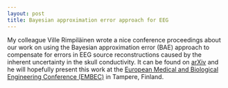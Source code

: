 ```yaml
---
layout: post
title: Bayesian approximation error approach for EEG
---
```

My colleague Ville Rimpiläinen wrote a nice conference proceedings about our work on using the Bayesian approximation error (BAE) approach to compensate for errors in EEG source reconstructions caused by the inherent uncertainty in the skull conductivity. It can be found on [arXiv](https://arxiv.org/abs/1703.09031) and he will hopefully present this work at the [European Medical and Biological Engineering Conference (EMBEC)](http://embec2017.org/) in Tampere, Finland.
